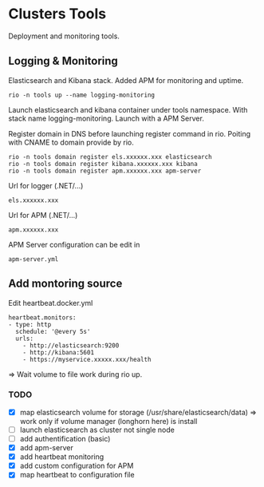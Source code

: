 # Clusters Tools
Deployment and monitoring tools.


## Logging & Monitoring
Elasticsearch and Kibana stack. 
Added APM for monitoring and uptime.

```
rio -n tools up --name logging-monitoring
```

Launch elasticsearch and kibana container under tools namespace. With stack name logging-monitoring.
Launch with a APM Server.

Register domain in DNS before launching register command in rio.
Poiting with CNAME to domain provide by rio.
```
rio -n tools domain register els.xxxxxx.xxx elasticsearch
rio -n tools domain register kibana.xxxxxx.xxx kibana
rio -n tools domain register apm.xxxxxx.xxx apm-server
```


Url for logger (.NET/...)
```
els.xxxxxx.xxx
```

Url for APM (.NET/...)
```
apm.xxxxxx.xxx
```

APM Server configuration can be edit in
``` 
apm-server.yml
```

## Add montoring source
Edit heartbeat.docker.yml
```
heartbeat.monitors:
- type: http
  schedule: '@every 5s'
  urls:
    - http://elasticsearch:9200
    - http://kibana:5601
    - https://myservice.xxxxx.xxx/health
```
=> Wait volume to file work during rio up.

### TODO
- [X] map elasticsearch volume for storage (/usr/share/elasticsearch/data) => work only if volume manager (longhorn here) is install
- [ ] launch elasticsearch as cluster not single node
- [ ] add authentification (basic)
- [X] add apm-server
- [X] add heartbeat monitoring
- [X] add custom configuration for APM
- [X] map heartbeat to configuration file